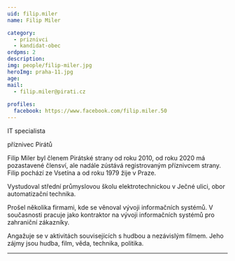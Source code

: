 ```yaml
---
uid: filip.miler
name: Filip Miler

category:
  - priznivci
  - kandidat-obec
ordpms: 2  
description: 
img: people/filip-miler.jpg
heroImg: praha-11.jpg
age: 
mail:
  - filip.miler@pirati.cz
 
profiles:
  facebook: https://www.facebook.com/filip.miler.50
---
```


IT specialista

příznivec Pirátů

Filip Miler byl členem Pirátské strany od roku 2010, od roku 2020 má pozastavené člensví, ale nadále zústává registrovaným příznivcem strany. Filip pochází ze Vsetína a od roku 1979 žije v Praze.

Vystudoval střední průmyslovou školu elektrotechnickou v Ječné ulici, obor automatizační technika.

Prošel několika firmami, kde se věnoval vývoji informačních systémů. V současnosti pracuje jako kontraktor na vývoji informačních systémů pro zahraniční zákazníky.

Angažuje se v aktivitách souvisejících s hudbou a nezávislým filmem. Jeho zájmy jsou hudba, film, věda, technika, politika.


---
